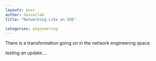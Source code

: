 ```yaml
---
layouts: post
author: dasseclab
title: "Networking Like an SRE"

categories: engineering
---
```

There is a transformation going on in the network engineering space. 


testing an update....